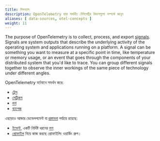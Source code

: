 ```yaml
---
title: সিগন্যাল
description: OpenTelemetry দ্বারা সমর্থিত টেলিমেট্রির বিভাগগুলো সম্পর্কে জানুন
aliases: [ data-sources, otel-concepts ]
weight: 11
---
```


The purpose of OpenTelemetry is to collect, process, and export [signals].
Signals are system outputs that describe the underlying activity of the
operating system and applications running on a platform. A signal can be
something you want to measure at a specific point in time, like temperature or
memory usage, or an event that goes through the components of your distributed
system that you'd like to trace. You can group different signals together to
observe the inner workings of the same piece of technology under different
angles.

OpenTelemetry বর্তমানে সমর্থন করে:

- [ট্রেস](traces)
- [মেট্রিকস](metrics)
- [লগ](logs)
- [ব্যাগেজ](baggage)

এছাড়াও আন্ডার ডেভেলপমেন্ট বা [প্রস্তাবনা][proposal] পর্যায়ে রয়েছে:

- [ইভেন্ট][Events], একটি নির্দিষ্ট ধরনের [লগ](logs)
- [প্রোফাইল][Profiles] নিয়ে কাজ করছে প্রোফাইলিং ওয়ার্কিং গ্রুপ।

[Events]: /docs/specs/otel/logs/data-model/#events
[Profiles]: https://github.com/open-telemetry/opentelemetry-specification/blob/main/oteps/profiles/0212-profiling-vision.md
[proposal]: https://github.com/open-telemetry/opentelemetry-specification/tree/main/oteps/#readme
[signals]: /docs/specs/otel/glossary/#signals
